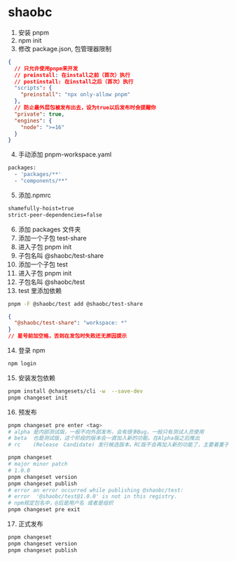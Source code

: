 # shaobc

1. 安装 pnpm
2. npm init
3. 修改 package.json, 包管理器限制

```json
{
  // 只允许使用pnpm来开发
  // preinstall: 在install之前（首次）执行
  // postinstall: 在install之后（首次）执行
  "scripts": {
    "preinstall": "npx only-allow pnpm"
  },
  // 防止最外层包被发布出去，设为true以后发布时会提醒你
  "private": true,
  "engines": {
    "node": ">=16"
  }
}
```

4. 手动添加 pnpm-workspace.yaml

```bash
packages:
  - 'packages/**'
  - "components/**"
```

5. 添加.npmrc

```bash
shamefully-hoist=true
strict-peer-dependencies=false
```

6. 添加 packages 文件夹
7. 添加一个子包 test-share
8. 进入子包 pnpm init
9. 子包名叫 @shaobc/test-share
10. 添加一个子包 test
11. 进入子包 pnpm init
12. 子包名叫 @shaobc/test
13. test 里添加依赖

```bash
pnpm -F @shaobc/test add @shaobc/test-share
```

```json
{
  "@shaobc/test-share": "workspace: *"
}
// 星号前加空格，否则在发包时失败还无原因提示
```

14. 登录 npm

```bash
npm login
```

15. 安装发包依赖

```bash
pnpm install @changesets/cli -w  --save-dev
pnpm changeset init
```

16. 预发布

```bash
pnpm changeset pre enter <tag>
# alpha	是内部测试版，一般不向外部发布，会有很多Bug，一般只有测试人员使用
# beta	也是测试版，这个阶段的版本会一直加入新的功能。在Alpha版之后推出
# rc	(Release　Candidate) 发行候选版本。RC版不会再加入新的功能了，主要着重于除错

pnpm changeset
# major minor patch
# 1.0.0
pnpm changeset version
pnpm changeset publish
# error an error occurred while publishing @shaobc/test:
# error  '@shaobc/test@1.0.0' is not in this registry.
# npm规定包名中，@后是用户名 或者是组织
pnpm changeset pre exit

```

17. 正式发布

```bash
pnpm changeset
pnpm changeset version
pnpm changeset publish
```

